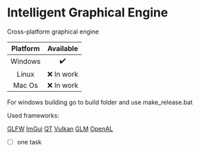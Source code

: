 # Intelligent Graphical Engine

Cross-platform graphical engine  

| Platform | Available |
|:--------:|:---------:|
| Windows  |:heavy_check_mark:|
| Linux    | :x: In work |
| Mac Os   | :x: In work |

For windows building go to build folder and use make_release.bat

Used frameworks:

[GLFW](https://github.com/glfw/glfw)
[ImGui](https://github.com/ocornut/imgui)
[QT](https://github.com/qt)
[Vulkan](https://github.com/KhronosGroup)
[GLM](https://github.com/g-truc/glm)
[OpenAL](https://github.com/kcat/openal-soft)  

- [ ] one task  

